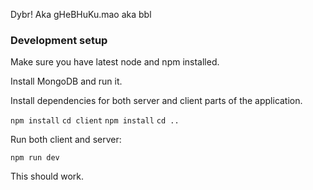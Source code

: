 Dybr! Aka gHeBHuKu.mao aka bbl

### Development setup

Make sure you have latest node and npm installed. 

Install MongoDB and run it. 

Install dependencies for both server and client parts of the application. 

`npm install`
`cd client`
`npm install` 
`cd ..`

Run both client and server: 

`npm run dev`

This should work. 

